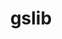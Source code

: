 ---
title: "gslib"
layout: cache
categories: [package, develop-2023-05-18]
meta: {"versions": ["1.0.7"], "compilers": ["gcc@=12.3.0"], "oss": ["amzn2"], "platforms": ["linux"], "targets": ["neoverse_n1"], "stacks": ["aws-pcluster-neoverse_n1", "aws-pcluster-neoverse_v1", "root"], "num_specs": 1, "num_specs_by_stack": {"aws-pcluster-neoverse_n1": 1, "aws-pcluster-neoverse_v1": 1, "root": 1}}
spec_details: [{"hash": "cchygnkp7rgiswymftgblcsnouybotya", "compiler": "gcc@=12.3.0", "versions": ["1.0.7"], "os": "amzn2", "platform": "linux", "target": "neoverse_n1", "variants": ["~blas", "build_system=generic", "+mpi", "+mpiio"], "stacks": ["aws-pcluster-neoverse_n1", "aws-pcluster-neoverse_v1", "root"], "size": "-", "tarball": "https://binaries.spack.io/develop-2023-05-18/build_cache/linux-amzn2-neoverse_n1/gcc-12.3.0/gslib-1.0.7/linux-amzn2-neoverse_n1-gcc-12.3.0-gslib-1.0.7-cchygnkp7rgiswymftgblcsnouybotya.spack"}]
---